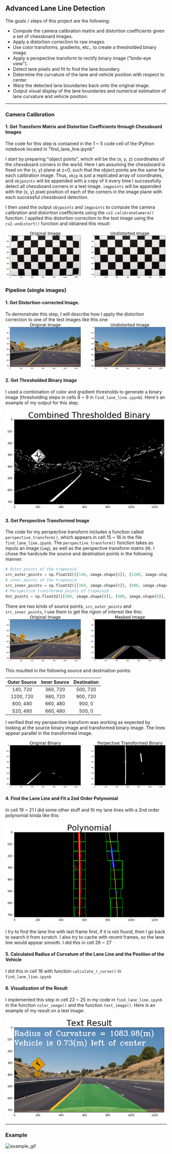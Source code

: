 ## Advanced Lane Line Detection

The goals / steps of this project are the following:

* Compute the camera calibration matrix and distortion coefficients given a set of chessboard images.
* Apply a distortion correction to raw images.
* Use color transforms, gradients, etc., to create a thresholded binary image.
* Apply a perspective transform to rectify binary image ("birds-eye view").
* Detect lane pixels and fit to find the lane boundary.
* Determine the curvature of the lane and vehicle position with respect to center.
* Warp the detected lane boundaries back onto the original image.
* Output visual display of the lane boundaries and numerical estimation of lane curvature and vehicle position.

[//]: # (Image References)

[image1]: ./examples/undistort.png "Undistorted"
[image2]: ./examples/undistort2.png "Undistorted2"
[image3]: ./examples/thresholded_binary.png "Binary Example"
[image4]: ./examples/warped_straight_lines.jpg "Warp Example"
[image5]: ./examples/fit_line.png "Fit Visual"
[image6]: ./examples/final_result.png "Output"

[image7]: ./examples/roi.png "Region of Interest"
[image8]: ./examples/perspective_transform.png "Pespective Transform"
[image9]: ./examples/hard_image.png "Pespective Transform"

[video1]: ./project_video_output.mp4 "Video"


---

### Camera Calibration

#### 1. Get Transform Matrix and Distortion Coefficients through Chessboard Images

The code for this step is contained in the 1 ~ 5 code cell of the IPython notebook located in "find_lane_line.ipynb"

I start by preparing "object points", which will be the (x, y, z) coordinates of the chessboard corners in the world. Here I am assuming the chessboard is fixed on the (x, y) plane at z=0, such that the object points are the same for each calibration image.  Thus, `objp` is just a replicated array of coordinates, and `objpoints` will be appended with a copy of it every time I successfully detect all chessboard corners in a test image.  `imgpoints` will be appended with the (x, y) pixel position of each of the corners in the image plane with each successful chessboard detection.  

I then used the output `objpoints` and `imgpoints` to compute the camera calibration and distortion coefficients using the `cv2.calibrateCamera()` function.  I applied this distortion correction to the test image using the `cv2.undistort()` function and obtained this result: 

![alt text][image1]

### Pipeline (single images)

#### 1. Get Distortion-corrected Image.

To demonstrate this step, I will describe how I apply the distortion correction to one of the test images like this one:
![alt text][image2]

#### 2. Get Thresholded Binary Image

I used a combination of color and gradient thresholds to generate a binary image (thresholding steps in cells 8 ~ 9 in `find_lane_line.ipynb`).  Here's an example of my output for this step.

![alt text][image3]

#### 3. Get Perspective Transformed Image

The code for my perspective transform includes a function called `perspective_transform()`, which appears in cell 15 ~ 16 in the file `find_lane_line.ipynb`.  The `perspective_transform()` function takes as inputs an image (`img`), as well as the perspective transform matrix (`M`).  I chose the hardcode the source and destination points in the following manner:

```python
# Outer points of the trapezoid
src_outer_points = np.float32([[140, image.shape[0]], [1200, image.shape[0]], [800, 480], [520, 480]])
# inner points of the trapezoid
src_inner_points = np.float32([[360, image.shape[0]], [980, image.shape[0]], [660, 480], [660, 480]])
# Perspective transformed points of trapezoid
dst_points = np.float32([[500, image.shape[0]], [900, image.shape[0]], [900, 0], [500, 0]])
```

There are two kinds of source points, `src_outer_points` and `src_inner_points`, I use them to get the rigion of interest like this:
![alt text][image7]

This resulted in the following source and destination points:

| Outer Source  | Inner Source  | Destination   | 
|:-------------:|:-------------:|:-------------:| 
| 140, 720      | 360, 720      | 500, 720      |
| 1200, 720     | 980, 720      | 900, 720      |
| 800, 480      | 660, 480      | 900, 0        |
| 520, 480      | 660, 480      | 500, 0        |

I verified that my perspective transform was working as expected by looking at the source binary image and transformed binary image. The lines appear parallel in the transformed image.

![alt text][image8]

#### 4. Find the Lane Line and Fit a 2nd Order Polynomial

In cell 19 ~ 21 I did some other stuff and fit my lane lines with a 2nd order polynomial kinda like this:

![alt text][image5]

I try to find the lane line with last frame first, if it is not found, then I go back to search it from scratch.
I also try to cache with recent frames, so the lane line would appear smooth. I did this in cell 26 ~ 27
#### 5. Calculated Radius of Curvature of the Lane Line and the Position of the Vehicle

I did this in cell 18 with function `calculate_r_curve()` in `find_lane_line.ipynb`

#### 6. Visualization of the Result

I implemented this step in cell 22 ~ 25 in my code in `find_lane_line.ipynb` in the function `color_image()` and the function `text_image()`.  Here is an example of my result on a test image:

![alt text][image6]

---

### Example

![example_gif](example_video_alld.gif)